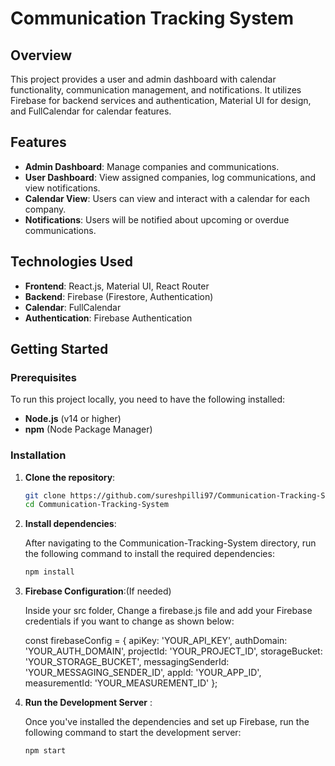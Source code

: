 # Communication Tracking System

## Overview
This project provides a user and admin dashboard with calendar functionality, communication management, and notifications. It utilizes Firebase for backend services and authentication, Material UI for design, and FullCalendar for calendar features.

## Features
- **Admin Dashboard**: Manage companies and communications.
- **User Dashboard**: View assigned companies, log communications, and view notifications.
- **Calendar View**: Users can view and interact with a calendar for each company.
- **Notifications**: Users will be notified about upcoming or overdue communications.

## Technologies Used
- **Frontend**: React.js, Material UI, React Router
- **Backend**: Firebase (Firestore, Authentication)
- **Calendar**: FullCalendar
- **Authentication**: Firebase Authentication

## Getting Started

### Prerequisites
To run this project locally, you need to have the following installed:
- **Node.js** (v14 or higher)
- **npm** (Node Package Manager)

### Installation

1. **Clone the repository**:

   ```bash
   git clone https://github.com/sureshpilli97/Communication-Tracking-System.git
   cd Communication-Tracking-System

2. **Install dependencies**:

   After navigating to the Communication-Tracking-System directory, run the following command to install the required dependencies:

   ```bash
   npm install

3. **Firebase Configuration**:(If needed)

    Inside your src folder, Change a firebase.js file and add your Firebase credentials if you want to change as shown below:

    const firebaseConfig = {
        apiKey: 'YOUR_API_KEY',
        authDomain: 'YOUR_AUTH_DOMAIN',
        projectId: 'YOUR_PROJECT_ID',
        storageBucket: 'YOUR_STORAGE_BUCKET',
        messagingSenderId: 'YOUR_MESSAGING_SENDER_ID',
        appId: 'YOUR_APP_ID',
        measurementId: 'YOUR_MEASUREMENT_ID'
    };



4. **Run the Development Server**   :

    Once you've installed the dependencies and set up Firebase, run the following command to start the development server:
    ```bash
   npm start